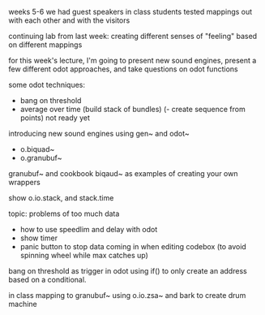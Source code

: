 weeks 5-6 we had guest speakers in class
students tested mappings out with each other and with the visitors

continuing lab from last week: creating different senses of "feeling" based on different mappings

for this week's lecture, I'm going to present new sound engines, present a few different odot approaches, and take questions on odot functions

some odot techniques:
- bang on threshold
- average over time (build stack of bundles)
(- create sequence from points) not ready yet

introducing new sound engines using gen~ and odot~
- o.biquad~
- o.granubuf~

granubuf~ and cookbook biqaud~ as examples of creating your own wrappers

show o.io.stack, and stack.time

topic: problems of too much data
- how to use speedlim and delay with odot
- show timer
- panic button to stop data coming in when editing codebox (to avoid spinning wheel while max catches up)

bang on threshold as trigger in odot using if() to only create an address based on a conditional.

in class mapping to granubuf~ using o.io.zsa~ and bark to create drum machine

